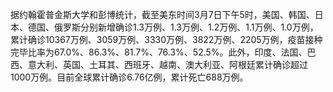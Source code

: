 据约翰霍普金斯大学和彭博统计，截至美东时间3月7日下午5时，美国、韩国、日本、德国、俄罗斯分别新增确诊1.3万例、1.3万例、1.2万例、1.1万例、1.0万例，累计确诊10367万例、3059万例、3330万例、3822万例、2205万例，疫苗接种完毕比率为67.0%、86.3%、81.7%、76.3%、52.5%。此外，印度、法国、巴西、意大利、英国、土耳其、西班牙、越南、澳大利亚、阿根廷累计确诊超过1000万例。目前全球累计确诊6.76亿例，累计死亡688万例。